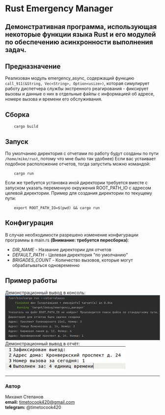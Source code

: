 # Rust Emergency Manager
Демонстративная программа, использующая некоторые функции языка Rust 
и его модулей по обеспечению асинхронности выполнения задач.
----

## Предназначение
Реализован модуль emergency_async, содержащий функцию 
`сall_911(&String, Vec<String>, Option<usize>)`, которая симулирует работу
диспетчера службы экстренного реагирования - фиксирует вызовы и
данные о них в отдельные файлы с информацией об адресе, номере вызова и времени его обслуживания.

## Сборка
```shell
    cargo build
```

## Запуск
По умолчанию директория с отчетами по работу будут созданы
по пути `/home/mike/rust`, потому что мне было так удобнее)
Если вас устаивает подобное расположение отчетов, тогда запустить
можно командой:
```shell
    cargo run
```
Если же требуется установка иной директории требуется вместе с запуском
указать переменную окружения ROOT_PATH_IO с адресом целевой директории.
Пример для создания директории по текущему пути:
```shell
    export ROOT_PATH_IO=$(pwd) && cargo run
```

## Конфигурация
В случае необходимости разрешено изменение конфигурации программы в main.rs
**(Внимание: требуется пересборка)**:
+ *DIR_NAME* - Название директории для отчетов
+ *DEFAULT_PATH* - Целевая директория "по умолчанию"
+ *BRIGADES_COUNT* - Количество вызовов, которые могут обрабатываться одновременно

## Пример работы
Демонстрационный вывод в консоль:
![скриншот](media/example_shell.png)
Демонстрационный вывод в отчёт:
![скриншот](media/example_file.png)

---
### Автор
Михамл Степанов\
**email:** timetocook420@gmail.com\
**telegram:** @timetocook420

